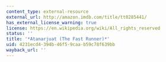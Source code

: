 ```yaml
---
content_type: external-resource
external_url: http://amazon.imdb.com/title/tt0285441/
has_external_license_warning: true
license: https://en.wikipedia.org/wiki/All_rights_reserved
status: ''
title: '*Atanarjuat (The Fast Runner)*'
uid: 4231ecd4-394b-46f5-9caa-b59c78f639bb
wayback_url: ''
---
```

